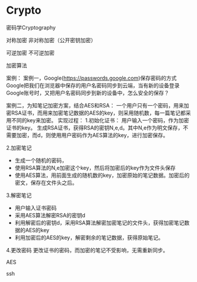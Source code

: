 
# Crypto

密码学Cryptography

对称加密
非对称加密（公开密钥加密）

可逆加密
不可逆加密


加密算法

案例：
案例一，Google(https://passwords.google.com)保存密码的方式
Google把我们在浏览器中保存的用户名密码同步到云端，当有新的设备登录Google账号时，又把用户名密码同步到新的设备中，怎么安全的保存？



案例二，为知笔记加密方案，结合AES和RSA：
一个用户只有一个密码，用来加密RSA证书，而用来加密笔记数据的AES的key，则采用随机数，每一篇笔记都采用不同的key来加密。
实现过程：
1.初始化证书：
用户输入一个密码，作为加密证书的key。
生成RSA证书，获得RSA的密钥N,e,d。其中N,e作为明文保存，不需要加密，而d，则使用用户密码作为AES算法的key，进行加密保存。

2.加密笔记
- 生成一个随机的密码，
- 使用RSA算法的N,e加密这个key，然后将加密后的key作为文件头保存
- 使用AES算法，用前面生成的随机数的key，加密原始的笔记数据。加密后的密文，保存在文件头之后。

3.解密笔记
- 用户输入证书密码
- 采用AES算法解密RSA的密钥d
- 利用解密后的密钥d，采用RSA算法解密加密笔记的文件头，获得加密笔记数据的AES的key
- 利用加密后的AES的key，解密剩余的笔记数据，获得原始笔记。

4.更改密码
更改证书的密码，而加密的笔记不受影响，无需重新同步。

AES


ssh
